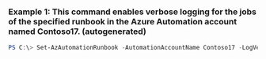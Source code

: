 ### Example 1: This command enables verbose logging for the jobs of the specified runbook in the Azure Automation account named Contoso17. (autogenerated)
```powershell
PS C:\> Set-AzAutomationRunbook -AutomationAccountName Contoso17 -LogVerbose $True -Name Runbook02 -ResourceGroupName ResourceGroup01
```

